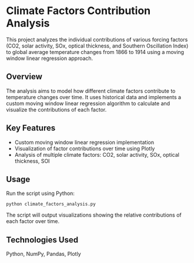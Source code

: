 # Climate Factors Contribution Analysis

This project analyzes the individual contributions of various forcing factors (CO2, solar activity, SOx, optical thickness, and Southern Oscillation Index) to global average temperature changes from 1866 to 1914 using a moving window linear regression approach.

## Overview

The analysis aims to model how different climate factors contribute to temperature changes over time. It uses historical data and implements a custom moving window linear regression algorithm to calculate and visualize the contributions of each factor.

## Key Features

- Custom moving window linear regression implementation
- Visualization of factor contributions over time using Plotly
- Analysis of multiple climate factors: CO2, solar activity, SOx, optical thickness, SOI

## Usage

Run the script using Python:

```
python climate_factors_analysis.py
```

The script will output visualizations showing the relative contributions of each factor over time.

## Technologies Used

Python, NumPy, Pandas, Plotly
